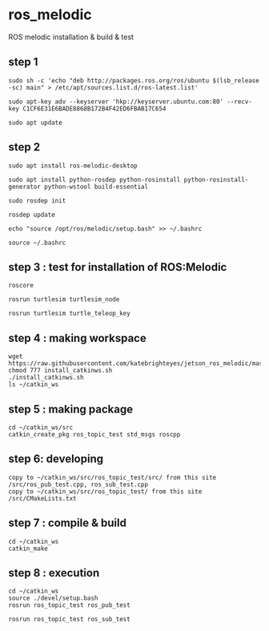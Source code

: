 # ros_melodic

ROS melodic installation & build & test


## step 1
```
sudo sh -c 'echo "deb http://packages.ros.org/ros/ubuntu $(lsb_release -sc) main" > /etc/apt/sources.list.d/ros-latest.list'

sudo apt-key adv --keyserver 'hkp://keyserver.ubuntu.com:80' --recv-key C1CF6E31E6BADE8868B172B4F42ED6FBAB17C654

sudo apt update
```

## step 2
```
sudo apt install ros-melodic-desktop

sudo apt install python-rosdep python-rosinstall python-rosinstall-generator python-wstool build-essential

sudo rosdep init

rosdep update

echo "source /opt/ros/melodic/setup.bash" >> ~/.bashrc

source ~/.bashrc
```


## step 3 : test for installation of ROS:Melodic
```
roscore
```
```
rosrun turtlesim turtlesim_node
```
```
rosrun turtlesim turtle_teleop_key
```

## step 4 : making workspace
```
wget https://raw.githubusercontent.com/katebrighteyes/jetson_ros_melodic/master/install_catkinws.sh
chmod 777 install_catkinws.sh
./install_catkinws.sh
ls ~/catkin_ws
```

## step 5 : making package 

```
cd ~/catkin_ws/src
catkin_create_pkg ros_topic_test std_msgs roscpp
```

## step 6: developing
```
copy to ~/catkin_ws/src/ros_topic_test/src/ from this site /src/ros_pub_test.cpp, ros_sub_test.cpp
copy to ~/catkin_ws/src/ros_topic_test/ from this site /src/CMakeLists.txt
```

## step 7 : compile & build
```
cd ~/catkin_ws
catkin_make
```

## step 8 : execution
```
cd ~/catkin_ws
source ./devel/setup.bash
rosrun ros_topic_test ros_pub_test
```
```
rosrun ros_topic_test ros_sub_test
```
